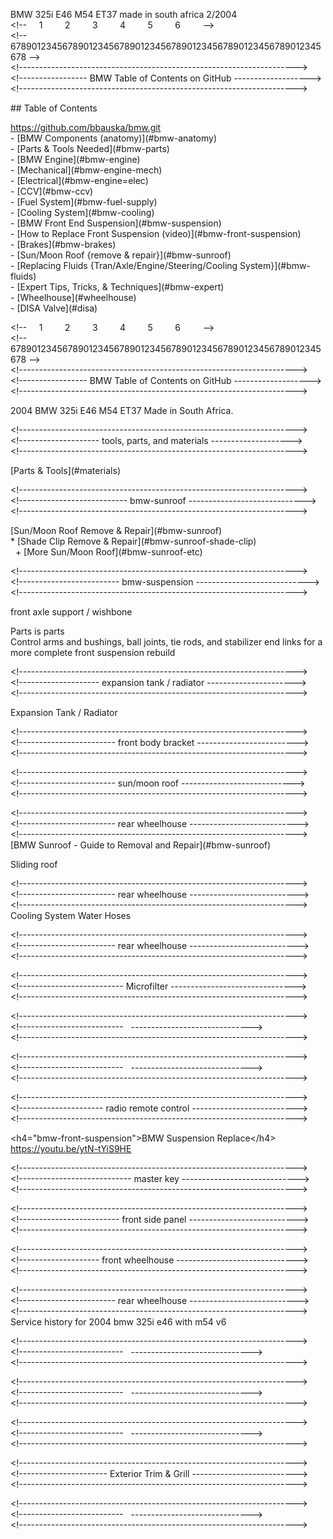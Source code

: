 BMW 325i E46 M54 ET37 made in south africa 2/2004  
\<!--     1         2         3         4         5         6         -->  
\<!-- 678901234567890123456789012345678901234567890123456789012345678 -->  
\<!--------------------------------------------------------------------->  
\<!----------------- BMW Table of Contents on GitHub ------------------->  
\<!--------------------------------------------------------------------->

\## Table of Contents

https://github.com/bbauska/bmw.git  
\- \[BMW Components (anatomy)\](#bmw-anatomy)  
\- \[Parts & Tools Needed\](#bmw-parts)  
\- \[BMW Engine\](#bmw-engine)  
\- \[Mechanical\](#bmw-engine-mech)  
\- \[Electrical\](#bmw-engine=elec)  
\- \[CCV\](#bmw-ccv)  
\- \[Fuel System\](#bmw-fuel-supply)  
\- \[Cooling System\](#bmw-cooling)  
\- \[BMW Front End Suspension\](#bmw-suspension)  
\- \[How to Replace Front Suspension (video)\](#bmw-front-suspension)  
\- \[Brakes\](#bmw-brakes)  
\- \[Sun/Moon Roof {remove & repair}\](#bmw-sunroof)  
\- \[Replacing Fluids {Tran/Axle/Engine/Steering/Cooling System}\](#bmw-fluids)  
\- \[Expert Tips, Tricks, & Techniques\](#bmw-expert)  
\- \[Wheelhouse\](#wheelhouse)  
\- \[DISA Valve\](#disa)

\<!--     1         2         3         4         5         6         -->  
\<!-- 678901234567890123456789012345678901234567890123456789012345678 -->  
\<!--------------------------------------------------------------------->  
\<!----------------- BMW Table of Contents on GitHub ------------------->  
\<!--------------------------------------------------------------------->

2004 BMW 325i E46 M54 ET37 Made in South Africa.

\<!--------------------------------------------------------------------->  
\<!-------------------- tools, parts, and materials -------------------->  
\<!--------------------------------------------------------------------->

\[Parts & Tools\](#materials)

\<!--------------------------------------------------------------------->  
\<!--------------------------- bmw-sunroof ----------------------------->  
\<!--------------------------------------------------------------------->

\[Sun/Moon Roof Remove & Repair\](#bmw-sunroof)  
\* \[Shade Clip Remove & Repair\](#bmw-sunroof-shade-clip)  
  + \[More Sun/Moon Roof\](#bmw-sunroof-etc)  

\<!--------------------------------------------------------------------->  
\<!------------------------- bmw-suspension ---------------------------->  
\<!--------------------------------------------------------------------->

front axle support / wishbone

Parts is parts  
Control arms and bushings, ball joints, tie rods, and stabilizer end links for a more complete front suspension rebuild

\<!--------------------------------------------------------------------->  
\<!-------------------- expansion tank / radiator ---------------------->  
\<!--------------------------------------------------------------------->

Expansion Tank / Radiator

\<!--------------------------------------------------------------------->  
\<!------------------------ front body bracket ------------------------->  
\<!--------------------------------------------------------------------->

\<!--------------------------------------------------------------------->  
\<!------------------------ sun/moon roof ---------------------------->  
\<!--------------------------------------------------------------------->

\<!--------------------------------------------------------------------->  
\<!------------------------ rear wheelhouse --------------------------->  
\<!--------------------------------------------------------------------->  
\[BMW Sunroof - Guide to Removal and Repair\](#bmw-sunroof)  

Sliding roof

\<!--------------------------------------------------------------------->  
\<!------------------------ rear wheelhouse --------------------------->  
\<!--------------------------------------------------------------------->  
Cooling System Water Hoses

\<!--------------------------------------------------------------------->  
\<!------------------------ rear wheelhouse --------------------------->  
\<!--------------------------------------------------------------------->

\<!--------------------------------------------------------------------->  
\<!-------------------------- Microfilter ------------------------------->  
\<!--------------------------------------------------------------------->

  
\<!--------------------------------------------------------------------->  
\<!--------------------------   ------------------------------>  
\<!--------------------------------------------------------------------->

\<!--------------------------------------------------------------------->  
\<!--------------------------   ------------------------------>  
\<!--------------------------------------------------------------------->

\<!--------------------------------------------------------------------->  
\<!--------------------- radio remote control -------------------------->  
\<!--------------------------------------------------------------------->

\<h4="bmw-front-suspension">BMW Suspension Replace\</h4>  
https://youtu.be/ytN-tYiS9HE

\<!--------------------------------------------------------------------->  
\<!---------------------------- master key ----------------------------->  
\<!--------------------------------------------------------------------->

\<!--------------------------------------------------------------------->  
\<!------------------------- front side panel --------------------------->  
\<!--------------------------------------------------------------------->

\<!--------------------------------------------------------------------->  
\<!-------------------- front wheelhouse ------------------------------>  
\<!--------------------------------------------------------------------->

\<!--------------------------------------------------------------------->  
\<!------------------------ rear wheelhouse --------------------------->  
\<!--------------------------------------------------------------------->  
Service history for 2004 bmw 325i e46 with m54 v6

\<!--------------------------------------------------------------------->  
\<!--------------------------   ------------------------------>  
\<!--------------------------------------------------------------------->

\<!--------------------------------------------------------------------->  
\<!--------------------------   ------------------------------>  
\<!--------------------------------------------------------------------->

\<!--------------------------------------------------------------------->  
\<!--------------------------   ------------------------------>  
\<!--------------------------------------------------------------------->

\<!--------------------------------------------------------------------->  
\<!---------------------- Exterior Trim & Grill -------------------------->  
\<!--------------------------------------------------------------------->

\<!--------------------------------------------------------------------->  
\<!--------------------------   ------------------------------>  
\<!--------------------------------------------------------------------->
